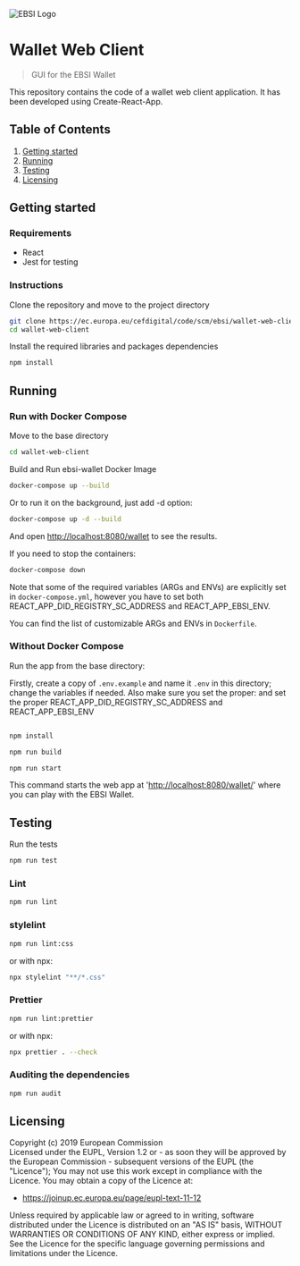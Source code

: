 ![EBSI Logo](https://ec.europa.eu/cefdigital/wiki/images/logo/default-space-logo.svg)

# Wallet Web Client

> GUI for the EBSI Wallet

This repository contains the code of a wallet web client application.
It has been developed using Create-React-App.

## Table of Contents

1. [Getting started](#Getting-started)
2. [Running](#Running)
3. [Testing](#Testing)
4. [Licensing](#Licensing)

## Getting started

### Requirements

- React
- Jest for testing

### Instructions

Clone the repository and move to the project directory

```sh
git clone https://ec.europa.eu/cefdigital/code/scm/ebsi/wallet-web-client.git
cd wallet-web-client
```

Install the required libraries and packages dependencies

```sh
npm install
```

## Running

### Run with Docker Compose

Move to the base directory

```sh
cd wallet-web-client
```

Build and Run ebsi-wallet Docker Image

```sh
docker-compose up --build
```

Or to run it on the background, just add -d option:

```sh
docker-compose up -d --build
```

And open <http://localhost:8080/wallet> to see the results.

If you need to stop the containers:

```sh
docker-compose down
```

Note that some of the required variables (ARGs and ENVs) are explicitly set in `docker-compose.yml`, however you have to set both REACT_APP_DID_REGISTRY_SC_ADDRESS and REACT_APP_EBSI_ENV.

You can find the list of customizable ARGs and ENVs in `Dockerfile`.

### Without Docker Compose

Run the app from the base directory:

Firstly, create a copy of `.env.example` and name it `.env` in this directory; change the variables if needed.
Also make sure you set the proper: and set the proper REACT_APP_DID_REGISTRY_SC_ADDRESS and REACT_APP_EBSI_ENV

```sh

npm install

npm run build

npm run start
```

This command starts the web app at '<http://localhost:8080/wallet/>' where you can play with the EBSI Wallet.

## Testing

Run the tests

```sh
npm run test
```

### Lint

```sh
npm run lint
```

### stylelint

```sh
npm run lint:css
```

or with npx:

```sh
npx stylelint "**/*.css"
```

### Prettier

```sh
npm run lint:prettier
```

or with npx:

```sh
npx prettier . --check
```

### Auditing the dependencies

```sh
npm run audit
```

## Licensing

Copyright (c) 2019 European Commission  
Licensed under the EUPL, Version 1.2 or - as soon they will be approved by the European Commission - subsequent versions of the EUPL (the "Licence");
You may not use this work except in compliance with the Licence.
You may obtain a copy of the Licence at:

- <https://joinup.ec.europa.eu/page/eupl-text-11-12>

Unless required by applicable law or agreed to in writing, software distributed under the Licence is distributed on an "AS IS" basis, WITHOUT WARRANTIES OR CONDITIONS OF ANY KIND, either express or implied. See the Licence for the specific language governing permissions and limitations under the Licence.
